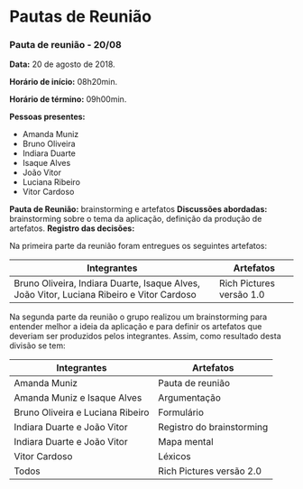 # Pautas de Reunião

### Pauta de reunião - 20/08

**Data:** 20 de agosto de 2018.

**Horário de início:** 08h20min.

**Horário de término:** 09h00min.

**Pessoas presentes:**
- Amanda Muniz
- Bruno Oliveira
- Indiara Duarte
- Isaque Alves
- João Vitor
- Luciana Ribeiro
- Vitor Cardoso

**Pauta de Reunião:** brainstorming e artefatos
**Discussões abordadas:** brainstorming sobre o tema da aplicação, definição da produção de artefatos.
**Registro das decisões:**

Na primeira parte da reunião foram entregues os seguintes artefatos:

|Integrantes|Artefatos|
|-----------|---------|
|Bruno Oliveira, Indiara Duarte, Isaque Alves, João Vitor, Luciana Ribeiro e Vitor Cardoso|Rich Pictures versão 1.0|

Na segunda parte da reunião o grupo realizou um brainstorming para entender melhor a ideia da aplicação e para definir os artefatos que deveriam ser produzidos pelos integrantes. Assim, como resultado desta divisão se tem:

|Integrantes|Artefatos|
|-----------|---------|
|Amanda Muniz|Pauta de reunião|
|Amanda Muniz e Isaque Alves|Argumentação|
|Bruno Oliveira e Luciana Ribeiro|Formulário|
|Indiara Duarte e João Vitor|Registro do brainstorming|
|Indiara Duarte e João Vitor|Mapa mental|
|Vitor Cardoso|Léxicos|
|Todos|Rich Pictures versão 2.0|
